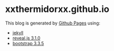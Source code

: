# xxthermidorxx.github.io

This blog is generated by [Github Pages](https://pages.github.com) using:

* [jekyll](https://jekyllrb.com/)
* [reveal.js 3.1.0](https://github.com/hakimel/reveal.js/)
* [bootstrap 3.3.5](http://getbootstrap.com/)
